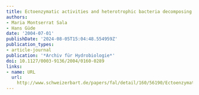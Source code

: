 ```yaml
---
title: Ectoenzymatic activities and heterotrophic bacteria decomposing detritus
authors:
- Maria Montserrat Sala
- Hans Güde
date: '2004-07-01'
publishDate: '2024-08-05T15:04:48.554959Z'
publication_types:
- article-journal
publication: '*Archiv für Hydrobiologie*'
doi: 10.1127/0003-9136/2004/0160-0289
links:
- name: URL
  url: 
    http://www.schweizerbart.de/papers/fal/detail/160/56190/Ectoenzymatic_activities_and_heterotrophic_bacteri?af=crossref
---
```

